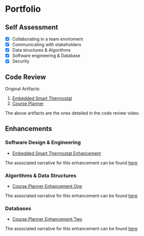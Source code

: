 # Portfolio
## Self Assessment
- [x] Collaborating in a team enviroment
- [x] Communicating with stakeholders
- [x] Data structures & Algorithms
- [x] Software engineering & Database
- [x] Security

## Code Review
Original Artifacts:
1. [Embedded Smart Thermostat](https://github.com/Nsilvestro/Nsilvestro.github.io/tree/main/Original%20Artifacts/Artifact%20One/gpiointerrupt_CC3220SF_LAUNCHXL_nortos_gcc)
2. [Course Planner](https://github.com/Nsilvestro/Nsilvestro.github.io/tree/main/Original%20Artifacts/Artifact%20Two/CoursePlanner)

The above artifacts are the ones detailed in the code review video. 
## Enhancements
### Software Design & Engineering
* [Embedded Smart Thermostat Enhancement](https://github.com/Nsilvestro/Nsilvestro.github.io/tree/main/Artifact%20One%20Enhancement/gpiointerrupt_CC3220SF_LAUNCHXL_nortos_gcc)

The associated narrative for this enhancement can be found [here](https://github.com/Nsilvestro/Nsilvestro.github.io/blob/main/Enhancement%20Narratives/CS-499%20Enhancement%20One%20Narrative.pdf)
### Algorithms & Data Structures
* [Course Planner Enhancement One](https://github.com/Nsilvestro/Nsilvestro.github.io/tree/main/Artifact%20Two%20Enhancement%20One/CoursePlannerEnhancement.1)

The associated narrative for this enhancement can be found [here](https://github.com/Nsilvestro/Nsilvestro.github.io/blob/main/Enhancement%20Narratives/CS-499%20Enhancement%20Three%20Narrative.pdf)
### Databases
* [Course Planner Enhancement Two](https://github.com/Nsilvestro/Nsilvestro.github.io/tree/main/Artifact%20Two%20Enhancement%20Two/CoursePlannerEnhancement.2)

The associated narrative for this enhancement can be found [here](https://github.com/Nsilvestro/Nsilvestro.github.io/blob/main/Enhancement%20Narratives/CS-499%20Enhancement%20Two%20Narrative.pdf)
